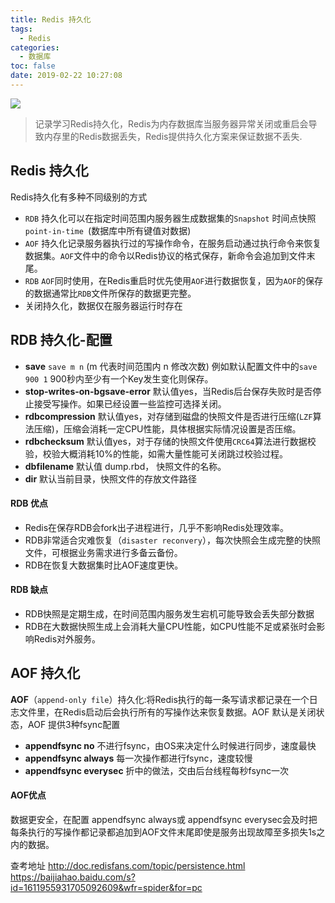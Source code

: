 ```yaml
---
title: Redis 持久化
tags:
  - Redis
categories:
  - 数据库
toc: false
date: 2019-02-22 10:27:08
---
```


![](/images/redis.jpg)

>记录学习Redis持久化，Redis为内存数据库当服务器异常关闭或重启会导致内存里的Redis数据丢失，Redis提供持久化方案来保证数据不丢失.

## Redis 持久化
Redis持久化有多种不同级别的方式
- `RDB` 持久化可以在指定时间范围内服务器生成数据集的`Snapshot` 时间点快照`point-in-time `(数据库中所有键值对数据)
- `AOF` 持久化记录服务器执行过的写操作命令，在服务启动通过执行命令来恢复数据集。`AOF`文件中的命令以Redis协议的格式保存，新命令会追加到文件末尾。
- `RDB` `AOF`同时使用，在Redis重启时优先使用`AOF`进行数据恢复，因为`AOF`的保存的数据通常比`RDB`文件所保存的数据更完整。
- 关闭持久化，数据仅在服务器运行时存在

## RDB 持久化-配置
- __save__ `save m n` (m 代表时间范围内 n 修改次数) 例如默认配置文件中的`save 900 1` 900秒内至少有一个Key发生变化则保存。
- __stop-writes-on-bgsave-error__ 默认值yes，当Redis后台保存失败时是否停止接受写操作。如果已经设置一些监控可选择关闭。
- __rdbcompression__ 默认值yes，对存储到磁盘的快照文件是否进行压缩(`LZF`算法压缩)，压缩会消耗一定CPU性能，具体根据实际情况设置是否压缩。
- __rdbchecksum__ 默认值yes，对于存储的快照文件使用`CRC64`算法进行数据校验，校验大概消耗10%的性能，如需大量性能可关闭跳过校验过程。
- __dbfilename__ 默认值 dump.rbd， 快照文件的名称。
- __dir__ 默认当前目录，快照文件的存放文件路径

#### RDB 优点
- Redis在保存RDB会fork出子进程进行，几乎不影响Redis处理效率。
- RDB非常适合灾难恢复（`disaster reconvery`），每次快照会生成完整的快照文件，可根据业务需求进行多备云备份。
- RDB在恢复大数据集时比AOF速度更快。 

#### RDB 缺点
- RDB快照是定期生成，在时间范围内服务发生宕机可能导致会丢失部分数据
- RDB在大数据快照生成上会消耗大量CPU性能，如CPU性能不足或紧张时会影响Redis对外服务。

## AOF 持久化
__AOF__（`append-only file`）持久化:将Redis执行的每一条写请求都记录在一个日志文件里，在Redis启动后会执行所有的写操作达来恢复数据。AOF 默认是关闭状态，AOF 提供3种fsync配置
- __appendfsync no__ 不进行fsync，由OS来决定什么时候进行同步，速度最快
- __appendfsync always__ 每一次操作都进行fsync，速度较慢
- __appendfsync everysec__ 折中的做法，交由后台线程每秒fsync一次

#### AOF优点
数据更安全，在配置 appendfsync always或 appendfsync everysec会及时把每条执行的写操作都记录都追加到AOF文件末尾即使是服务出现故障至多损失1s之内的数据。



查考地址
http://doc.redisfans.com/topic/persistence.html
https://baijiahao.baidu.com/s?id=1611955931705092609&wfr=spider&for=pc